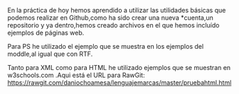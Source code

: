 En la práctica de hoy hemos aprendido a utilizar las utilidades básicas que podemos realizar en Github,como ha sido crear una nueva *cuenta,un repositorio y ya dentro,hemos creado archivos en el que hemos incluído ejemplos de páginas web.

Para PS he utilizado el ejemplo que se muestra en los ejemplos del moddle,al igual que con RTF.

Tanto para XML como para HTML he utilizado ejemplos que se muestran en w3schools.com .Aqui está el URL para RawGit: https://rawgit.com/daniochoamesa/lenguajemarcas/master/pruebahtml.html
